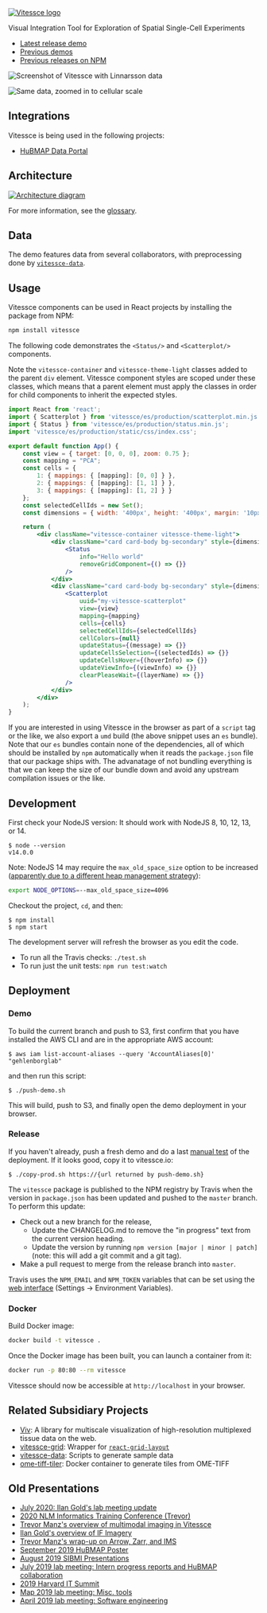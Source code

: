 <a href="http://vitessce.io">
    <img src="./img/logo-transparent.png" alt="Vitessce logo" title="Vitessce" />
</a>

Visual Integration Tool for Exploration of Spatial Single-Cell Experiments

- [Latest release demo](http://vitessce.io/)
- [Previous demos](DEMOS.md)
- [Previous releases on NPM](https://www.npmjs.com/package/vitessce?activeTab=versions)

![Screenshot of Vitessce with Linnarsson data](https://user-images.githubusercontent.com/1216518/93336741-2b60c880-f7f6-11ea-8b82-7e1e0ea45e43.png)

![Same data, zoomed in to cellular scale](https://user-images.githubusercontent.com/1216518/93337080-a4f8b680-f7f6-11ea-9e53-2c73cc661b94.png)

## Integrations

Vitessce is being used in the following projects:

- [HuBMAP Data Portal](https://portal.hubmapconsortium.org)

## Architecture

[![Architecture diagram](https://docs.google.com/drawings/d/e/2PACX-1vSoB3YGPxOTKnFOpYHeHX4JruHnibGXruM36uAZtuvPQNM3a7F4uS3q4b5jwGNQ6TJ7bQ9IPB32rdle/pub?w=650)](https://docs.google.com/drawings/d/1vS6wP1vs5QepLhXGDRww7LR505HJ-aIqnGn9O19f6xg/edit)

For more information, see the [glossary](./GLOSSARY.md).

## Data

The demo features data from several collaborators,
with preprocessing done by [`vitessce-data`](https://github.com/hms-dbmi/vitessce-data).

## Usage

Vitessce components can be used in React projects by installing the package from NPM:

```sh
npm install vitessce
```

The following code demonstrates the `<Status/>` and `<Scatterplot/>` components.

Note the `vitessce-container` and `vitessce-theme-light` classes added to the parent `div` element.
Vitessce component styles are scoped under these classes, which means that a parent element must apply the classes in order for child components to inherit the expected styles. 

```jsx
import React from 'react';
import { Scatterplot } from 'vitessce/es/production/scatterplot.min.js';
import { Status } from 'vitessce/es/production/status.min.js';
import 'vitessce/es/production/static/css/index.css';

export default function App() {
    const view = { target: [0, 0, 0], zoom: 0.75 };
    const mapping = "PCA";
    const cells = {
        1: { mappings: { [mapping]: [0, 0] } },
        2: { mappings: { [mapping]: [1, 1] } },
        3: { mappings: { [mapping]: [1, 2] } }
    };
    const selectedCellIds = new Set();
    const dimensions = { width: '400px', height: '400px', margin: '10px' };

    return (
        <div className="vitessce-container vitessce-theme-light">
            <div className="card card-body bg-secondary" style={dimensions}>
                <Status
                    info="Hello world"
                    removeGridComponent={() => {}}
                />
            </div>
            <div className="card card-body bg-secondary" style={dimensions}>
                <Scatterplot
                    uuid="my-vitessce-scatterplot"
                    view={view}
                    mapping={mapping}
                    cells={cells}
                    selectedCellIds={selectedCellIds}
                    cellColors={null}
                    updateStatus={(message) => {}}
                    updateCellsSelection={(selectedIds) => {}}
                    updateCellsHover={(hoverInfo) => {}}
                    updateViewInfo={(viewInfo) => {}}
                    clearPleaseWait={(layerName) => {}}
                />
            </div>
        </div>
    );
}
```

If you are interested in using Vitessce in the browser as part of a `script` tag or the like, we also export a `umd` build (the above snippet uses an `es` bundle).
Note that our `es` bundles contain none of the dependencies, all of which should be installed by `npm` automatically when it reads the `package.json` file that our package ships with.
The advanatage of not bundling everything is that we can keep the size of our bundle down and avoid any upstream compilation issues or the like.

## Development

First check your NodeJS version: It should work with NodeJS 8, 10, 12, 13, or 14.
```
$ node --version
v14.0.0
```

Note: NodeJS 14 may require the `max_old_space_size` option to be increased ([apparently due to a different heap management strategy](https://stackoverflow.com/a/59572966)):
```sh
export NODE_OPTIONS=--max_old_space_size=4096
```

Checkout the project, `cd`, and then:

```
$ npm install
$ npm start
```

The development server will refresh the browser as you edit the code.

- To run all the Travis checks: `./test.sh`
- To run just the unit tests: `npm run test:watch`

## Deployment

### Demo

To build the current branch and push to S3, first confirm that you have installed the AWS CLI and are in the appropriate AWS account:
```
$ aws iam list-account-aliases --query 'AccountAliases[0]'
"gehlenborglab"
```
and then run this script:
```
$ ./push-demo.sh
```

This will build, push to S3, and finally open the demo deployment in your browser.

### Release

If you haven't already, push a fresh demo and
do a last [manual test](TESTING.md) of the deployment.
If it looks good, copy it to vitessce.io:

```
$ ./copy-prod.sh https://{url returned by push-demo.sh}
```

The `vitessce` package is published to the NPM registry by Travis when the version in `package.json` has been updated and pushed to the `master` branch. To perform this update:
- Check out a new branch for the release,
    - Update the CHANGELOG.md to remove the "in progress" text from the current version heading.
    - Update the version by running `npm version [major | minor | patch]` (note: this will add a git commit and a git tag).
- Make a pull request to merge from the release branch into `master`.

Travis uses the `NPM_EMAIL` and `NPM_TOKEN` variables that can be set using the [web interface](https://travis-ci.org/github/hubmapconsortium/vitessce/settings) (Settings -> Environment Variables).

### Docker

Build Docker image:

```sh
docker build -t vitessce .
```

Once the Docker image has been built, you can launch a container from it:

```sh
docker run -p 80:80 --rm vitessce
```

Vitessce should now be accessible at `http://localhost` in your browser.

## Related Subsidiary Projects

- [Viv](https://github.com/hms-dbmi/viv): A library for multiscale visualization of high-resolution multiplexed tissue data on the web.
- [vitessce-grid](https://github.com/hms-dbmi/vitessce-grid): Wrapper for [`react-grid-layout`](https://github.com/STRML/react-grid-layout#readme)
- [vitessce-data](https://github.com/hms-dbmi/vitessce-data): Scripts to generate sample data
- [ome-tiff-tiler](https://github.com/hms-dbmi/ome-tiff-tiler): Docker container to generate tiles from OME-TIFF

## Old Presentations

- [July 2020: Ilan Gold's lab meeting update](https://docs.google.com/presentation/d/1QzKYP6sXPefBMNfY4PW4H0AMoWVbw9HeNoweLmJg17Y/edit?usp=sharing)
- [2020 NLM Informatics Training Conference (Trevor)](https://docs.google.com/presentation/d/1eYslI4y1LbnEGwj4XHXxqYcRKpYgqc9Y2mZTd5iCzMc/edit?usp=sharing)
- [Trevor Manz's overview of multimodal imaging in Vitessce](https://docs.google.com/presentation/d/1NPYZPduymN7wzgN-NYRQwd15D-nUZYILJTgBR2oNb04/edit?usp=sharing)
- [Ilan Gold's overview of IF Imagery](https://docs.google.com/presentation/d/1BSz2JefN2WSF_RwVpOrIhYD2V8D7ZLc5b21VTy2Xmlo/edit#slide=id.p)
- [Trevor Manz's wrap-up on Arrow, Zarr, and IMS](https://docs.google.com/presentation/d/1H2hff-bW4SZ3KFD5_q0iN-Dv1yew7pVe0MbdMsA2gko/edit)
- [September 2019 HuBMAP Poster](https://drive.google.com/open?id=1pRiTN99-wZ6QuEMWzorcD4fA2Fi-7eW4)
- [August 2019 SIBMI Presentations](https://docs.google.com/presentation/d/1IRWDofdvKS3qbLY-s0a1EUijha3m-JopMYgmETOIHq0/edit?usp=sharing)
- [July 2019 lab meeting: Intern progress reports and HuBMAP collaboration](https://docs.google.com/presentation/d/10zanc_cHh-OcFvBeuJdKBpLnazjVh64pbbdD4kJQ7GY/edit?usp=sharing)
- [2019 Harvard IT Summit](https://docs.google.com/presentation/d/1eYDMedzhQtcClB2cIBo17hlaSSAu_-vzkG4LY_mGGQ8/edit#slide=id.p)
- [Map 2019 lab meeting: Misc. tools](https://docs.google.com/presentation/d/1TaC68-r6bosnwi05BZ5bNh9tzeXsxyqmBo1gFZDxhGM/edit#slide=id.p)
- [April 2019 lab meeting: Software engineering](https://docs.google.com/presentation/d/1uW3J83LYaa67M9ZKe15AQw_h06QiFJBzpBickbRFcCY/edit#slide=id.p)
